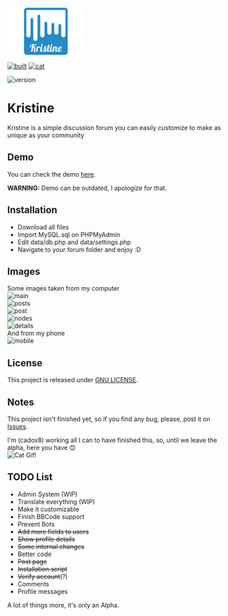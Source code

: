 ![Kristine](https://github.com/cadox8/Kristine/blob/master/img/kristine.jpg)

[![built](http://forthebadge.com/images/badges/built-with-love.svg)](http://forthebadge.com)
[![cat](http://forthebadge.com/images/badges/contains-cat-gifs.svg)](http://forthebadge.com)

![version](https://img.shields.io/badge/version-0.1.1%20Alpha-ff69b4.svg?longCache=true&style=for-the-badge)

# Kristine
Kristine is a simple discussion forum you can easily customize to make as unique as your community<br>

## Demo
You can check the demo [here](http://kristine.ml).

**WARNING:** Demo can be outdated, I apologize for that.

## Installation
- Download all files
- Import MySQL.sql on PHPMyAdmin
- Edit data/db.php and data/settings.php
- Navigate to your forum folder and enjoy :D

## Images
Some images taken from my computer<br>
![main](https://github.com/cadox8/Kristine/blob/gh-pages/img/main.png)<br>
![posts](https://github.com/cadox8/Kristine/blob/gh-pages/img/posts.png)<br>
![post](https://github.com/cadox8/Kristine/blob/gh-pages/img/post.png)<br>
![nodes](https://github.com/cadox8/Kristine/blob/gh-pages/img/nodes.png)<br>
![details](https://github.com/cadox8/Kristine/blob/gh-pages/img/details.png)<br>
And from my phone<br>
![mobile](https://github.com/cadox8/Kristine/blob/gh-pages/img/mobile.png)

## License
This project is released under [GNU LICENSE](https://github.com/cadox8/Kristine/blob/master/LICENSE).

## Notes
This project isn't finished yet, so if you find any bug, please, post it on [Issues](https://github.com/cadox8/Kristine/issues).

I'm (cadox8) working all I can to have finished this, so, until we leave the alpha, here you have :blush:<br>
![Cat Gif!](http://bestanimations.com/Animals/Mammals/Cats/catgif/cute-cat-animated-gif-6.gif)

## TODO List
- Admin System (WIP)
- Translate everything (WIP)
- Make it customizable
- Finish BBCode support
- Prevent Bots
- <s>Add more fields to users</s>
- <s>Show profile details</s>
- <s>Some internal changes</s>
- Better code
- <s>Post page</s>
- <s>Installation script</s>
- <s>Verify account</s>(?)
- Comments
- Profile messages

A lot of things more, it's only an Alpha.
